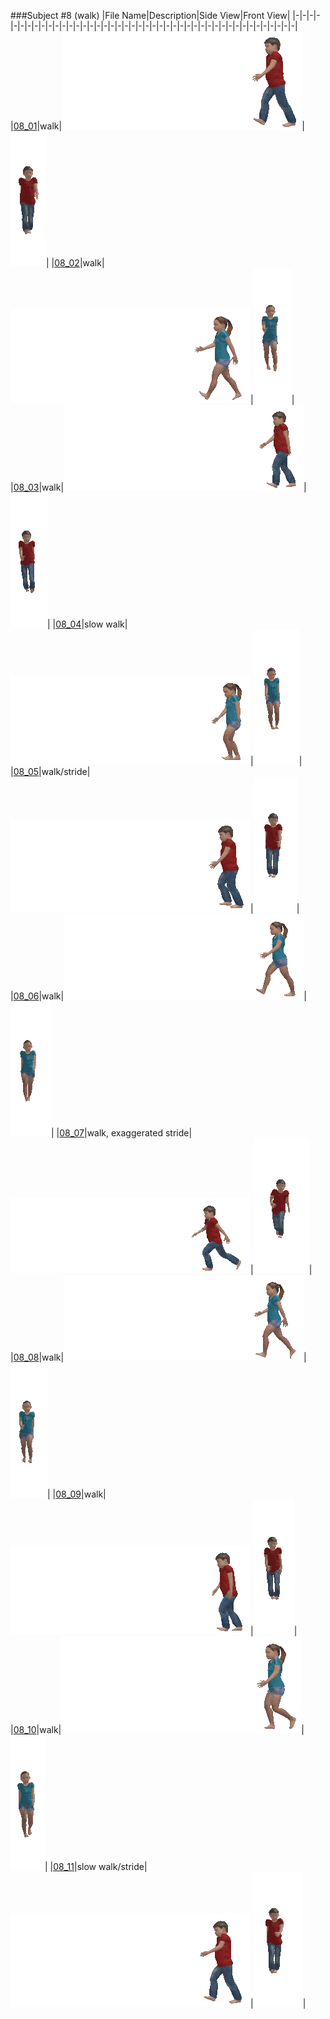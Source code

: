 ###Subject #8 (walk)
|File Name|Description|Side View|Front View|
|-|-|-|-|-|-|-|-|-|-|-|-|-|-|-|-|-|-|-|-|-|-|-|-|-|-|-|-|-|-|-|-|-|-|-|-|-|-|-|-|-|-|-|-|-|
|[08_01](https://github.com/Shriinivas/cmubvh/raw/main/Sequence-001-009/08/Data/08_01.zip)|walk|<img src="https://github.com/Shriinivas/cmubvhgifs/blob/main/Sequence-001-009/08/08_01_0.gif"/>|<img src="https://github.com/Shriinivas/cmubvhgifs/blob/main/Sequence-001-009/08/08_01_1.gif"/>|
|[08_02](https://github.com/Shriinivas/cmubvh/raw/main/Sequence-001-009/08/Data/08_02.zip)|walk|<img src="https://github.com/Shriinivas/cmubvhgifs/blob/main/Sequence-001-009/08/08_02_0.gif"/>|<img src="https://github.com/Shriinivas/cmubvhgifs/blob/main/Sequence-001-009/08/08_02_1.gif"/>|
|[08_03](https://github.com/Shriinivas/cmubvh/raw/main/Sequence-001-009/08/Data/08_03.zip)|walk|<img src="https://github.com/Shriinivas/cmubvhgifs/blob/main/Sequence-001-009/08/08_03_0.gif"/>|<img src="https://github.com/Shriinivas/cmubvhgifs/blob/main/Sequence-001-009/08/08_03_1.gif"/>|
|[08_04](https://github.com/Shriinivas/cmubvh/raw/main/Sequence-001-009/08/Data/08_04.zip)|slow walk|<img src="https://github.com/Shriinivas/cmubvhgifs/blob/main/Sequence-001-009/08/08_04_0.gif"/>|<img src="https://github.com/Shriinivas/cmubvhgifs/blob/main/Sequence-001-009/08/08_04_1.gif"/>|
|[08_05](https://github.com/Shriinivas/cmubvh/raw/main/Sequence-001-009/08/Data/08_05.zip)|walk/stride|<img src="https://github.com/Shriinivas/cmubvhgifs/blob/main/Sequence-001-009/08/08_05_0.gif"/>|<img src="https://github.com/Shriinivas/cmubvhgifs/blob/main/Sequence-001-009/08/08_05_1.gif"/>|
|[08_06](https://github.com/Shriinivas/cmubvh/raw/main/Sequence-001-009/08/Data/08_06.zip)|walk|<img src="https://github.com/Shriinivas/cmubvhgifs/blob/main/Sequence-001-009/08/08_06_0.gif"/>|<img src="https://github.com/Shriinivas/cmubvhgifs/blob/main/Sequence-001-009/08/08_06_1.gif"/>|
|[08_07](https://github.com/Shriinivas/cmubvh/raw/main/Sequence-001-009/08/Data/08_07.zip)|walk, exaggerated stride|<img src="https://github.com/Shriinivas/cmubvhgifs/blob/main/Sequence-001-009/08/08_07_0.gif"/>|<img src="https://github.com/Shriinivas/cmubvhgifs/blob/main/Sequence-001-009/08/08_07_1.gif"/>|
|[08_08](https://github.com/Shriinivas/cmubvh/raw/main/Sequence-001-009/08/Data/08_08.zip)|walk|<img src="https://github.com/Shriinivas/cmubvhgifs/blob/main/Sequence-001-009/08/08_08_0.gif"/>|<img src="https://github.com/Shriinivas/cmubvhgifs/blob/main/Sequence-001-009/08/08_08_1.gif"/>|
|[08_09](https://github.com/Shriinivas/cmubvh/raw/main/Sequence-001-009/08/Data/08_09.zip)|walk|<img src="https://github.com/Shriinivas/cmubvhgifs/blob/main/Sequence-001-009/08/08_09_0.gif"/>|<img src="https://github.com/Shriinivas/cmubvhgifs/blob/main/Sequence-001-009/08/08_09_1.gif"/>|
|[08_10](https://github.com/Shriinivas/cmubvh/raw/main/Sequence-001-009/08/Data/08_10.zip)|walk|<img src="https://github.com/Shriinivas/cmubvhgifs/blob/main/Sequence-001-009/08/08_10_0.gif"/>|<img src="https://github.com/Shriinivas/cmubvhgifs/blob/main/Sequence-001-009/08/08_10_1.gif"/>|
|[08_11](https://github.com/Shriinivas/cmubvh/raw/main/Sequence-001-009/08/Data/08_11.zip)|slow walk/stride|<img src="https://github.com/Shriinivas/cmubvhgifs/blob/main/Sequence-001-009/08/08_11_0.gif"/>|<img src="https://github.com/Shriinivas/cmubvhgifs/blob/main/Sequence-001-009/08/08_11_1.gif"/>|
